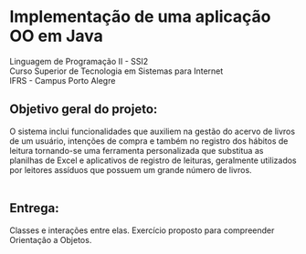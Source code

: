 <h1>Implementação de uma aplicação OO em Java</h1>
Linguagem de Programação II - SSI2 <br>
Curso Superior de Tecnologia em Sistemas para Internet<br>
IFRS - Campus Porto Alegre<br>

<h2>Objetivo geral do projeto:</h2>
O sistema inclui funcionalidades que auxiliem na gestão do acervo de livros de um usuário, intenções de compra e também no registro dos hábitos de leitura tornando-se uma ferramenta personalizada que substitua as planilhas de Excel e aplicativos de registro de leituras, geralmente utilizados por leitores assíduos que possuem um grande número de livros. 
<br>
<br>
<h2>Entrega:</h2>
Classes e interações entre elas. Exercício proposto para compreender Orientação a Objetos.

